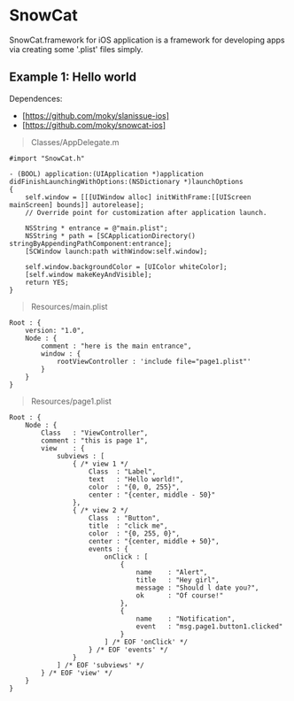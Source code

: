 # SnowCat

SnowCat.framework for iOS application
is a framework for developing apps via creating some '.plist' files simply.

## Example 1: Hello world

Dependences:
* [https://github.com/moky/slanissue-ios]
* [https://github.com/moky/snowcat-ios]

> Classes/AppDelegate.m

	#import "SnowCat.h"
	
	- (BOOL) application:(UIApplication *)application didFinishLaunchingWithOptions:(NSDictionary *)launchOptions
	{
		self.window = [[[UIWindow alloc] initWithFrame:[[UIScreen mainScreen] bounds]] autorelease];
		// Override point for customization after application launch.
		
		NSString * entrance = @"main.plist";
		NSString * path = [SCApplicationDirectory() stringByAppendingPathComponent:entrance];
		[SCWindow launch:path withWindow:self.window];
		
		self.window.backgroundColor = [UIColor whiteColor];
		[self.window makeKeyAndVisible];
		return YES;
	}

> Resources/main.plist

	Root : {
		version: "1.0",
		Node : {
			comment : "here is the main entrance",
			window : {
				rootViewController : 'include file="page1.plist"'
			}
		}
	}

> Resources/page1.plist

	Root : {
		Node : {
			Class   : "ViewController",
			comment : "this is page 1",
			view    : {
				subviews : [
					{ /* view 1 */
						Class  : "Label",
						text   : "Hello world!",
						color  : "{0, 0, 255}",
						center : "{center, middle - 50}"
					},
					{ /* view 2 */
						Class  : "Button",
						title  : "click me",
						color  : "{0, 255, 0}",
						center : "{center, middle + 50}",
						events : {
							onClick : [
								{
									name    : "Alert",
									title   : "Hey girl",
									message : "Should l date you?",
									ok      : "Of course!"
								},
								{
									name    : "Notification",
									event   : "msg.page1.button1.clicked"
								}
							] /* EOF 'onClick' */
						} /* EOF 'events' */
					}
				] /* EOF 'subviews' */
			} /* EOF 'view' */
		}
	}
